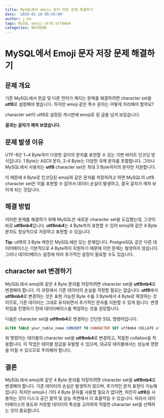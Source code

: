 ```yaml
---
title: MySQL에서 emoji 문자 저장 문제 해결하기
date: '2020-01-20 09:58:00'
author: j-ho
tags: MySQL emoji utf8 utf8mb4
categories: BACKEND
---
```


# MySQL에서 Emoji 문자 저장 문제 해결하기

## 문제 개요

기존 MySQL에서 한글 및 다른 언어가 깨지는 문제를 해결하려면 character set을 **utf8**로 설정해야 했습니다. 하지만 emoji 같은 특수 문자는 어떻게 처리해야 할까요?

character set이 utf8로 설정된 게시판에 emoji로 된 글을 남겨 보았습니다.

**결과는 글자가 깨져 보였습니다.**

## 문제 발생 이유

UTF-8은 1~4 Byte까지 다양한 길이의 문자를 표현할 수 있는 가변 바이트 인코딩 방식입니다. 1 Byte는 ASCII 문자, 2-4 Byte는 다양한 국제 문자를 포함합니다. 그러나 MySQL에서 사용되는 **utf8** character set은 최대 3 Byte까지의 문자만 지원합니다.

이 때문에 4 Byte로 인코딩된 emoji와 같은 문자를 저장하려고 하면 MySQL의 utf8 character set은 이를 표현할 수 없어서 데이터 손실이 발생하고, 결국 글자가 깨져 보이게 되는 것입니다.

## 해결 방법

이러한 문제를 해결하기 위해 MySQL은 새로운 character set을 도입했는데, 그것이 바로 **utf8mb4**입니다. **utf8mb4**는 4 Byte까지 표현할 수 있어 emoji와 같은 4 Byte 문자도 정상적으로 저장하고 표현할 수 있습니다.

**Tip:** utf8의 3 Byte 제한은 MySQL에만 있는 문제입니다. PostgreSQL 같은 다른 데이터베이스는 기본적으로 4 Byte까지 지원하기 때문에 이런 문제는 발생하지 않습니다. 그러나 데이터베이스 설정에 따라 추가적인 설정이 필요할 수도 있습니다.

## character set 변경하기

MySQL에서 emoji와 같은 4 Byte 문자를 저장하려면 character set을 **utf8mb4**로 변경해야 합니다. 이 과정에서 기존 데이터의 손실을 걱정할 필요는 없습니다. **utf8**에서 **utf8mb4**로 변경하는 것은 표현 가능한 Byte 수를 3 Byte에서 4 Byte로 확장하는 것이므로, 기존 데이터는 그대로 유지되면서 추가적인 문자를 지원할 수 있게 됩니다. 변경 작업을 진행하기 전에 데이터베이스를 백업하는 것을 권장합니다.

다음은 character set을 **utf8mb4**로 변경하는 간단한 SQL 명령어입니다:

```sql
ALTER TABLE your_table_name CONVERT TO CHARACTER SET utf8mb4 COLLATE utf8mb4_unicode_ci;
```

위 명령어는 테이블의 character set을 **utf8mb4**로 변경하고, 적절한 collation을 적용합니다. 이 작업은 테이블 잠금을 유발할 수 있으며, 대규모 테이블에서는 성능에 영향을 미칠 수 있으므로 주의해야 합니다.

## 결론

MySQL에서 emoji와 같은 4 Byte 문자를 저장하려면 character set을 **utf8mb4**로 변경해야 합니다. 기존 데이터의 손실은 발생하지 않으며, 추가적인 문자 표현이 가능해집니다. 하지만 emoji나 기타 4 Byte 문자를 사용할 필요가 없다면, 여전히 **utf8**을 사용하는 것이 디스크 공간 절약 및 성능 측면에서 더 효율적일 수 있습니다. 따라서 데이터베이스의 용도와 저장할 데이터의 특성을 고려하여 적절한 character set을 선택하는 것이 중요합니다.

```toc

```
